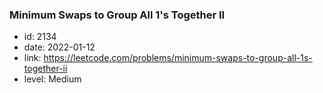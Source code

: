 ### Minimum Swaps to Group All 1's Together II

* id: 2134
* date: 2022-01-12
* link: https://leetcode.com/problems/minimum-swaps-to-group-all-1s-together-ii
* level: Medium
